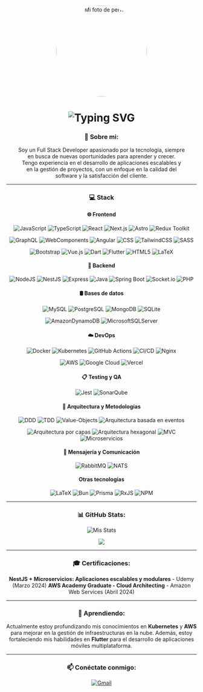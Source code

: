 <div align="center">
<img src="https://avatars.githubusercontent.com/u/137421927?v=4" alt="Mi foto de perfil" width="240" style="border-radius: 50%;">

# ![Typing SVG](https://readme-typing-svg.demolab.com?font=Fira+Code&size=26&duration=2200&pause=500&color=F7E5DC&center=true&vCenter=true&width=435&lines=%C2%A1Hola+%F0%9F%91%8B!;Soy+Fernando+Flores+%F0%9F%91%A8%F0%9F%8F%BB%E2%80%8D%F0%9F%92%BB;Soy+Full+Stack+Developer+%F0%9F%92%BB)

<h3> 💫 Sobre mi: </h3>
Soy un Full Stack Developer apasionado por la tecnología, siempre <br>en busca de nuevas oportunidades para aprender y crecer. <br>Tengo experiencia en el desarrollo de aplicaciones escalables y <br>en la gestión de proyectos, con un enfoque en la calidad del <br>software y la satisfacción del cliente.

---

<h3> 💻 Stack </h3>

<h4> 🌐 Frontend </h4>
<div align="center">

![JavaScript](https://img.shields.io/badge/javascript-%23323330.svg?style=flat&logo=javascript&logoColor=%23F7DF1E)
![TypeScript](https://img.shields.io/badge/typescript-%23007ACC.svg?style=flat&logo=typescript&logoColor=white)
![React](https://img.shields.io/badge/react-%2320232a.svg?style=flat&logo=react&logoColor=%2361DAFB)
![Next.js](https://img.shields.io/badge/next.js-%23000000.svg?style=flat&logo=next.js&logoColor=white)
![Astro](https://img.shields.io/badge/astro-%23FF5D01.svg?style=flat&logo=astro&logoColor=white)
![Redux Toolkit](https://img.shields.io/badge/redux-%23593d88.svg?style=flat&logo=redux&logoColor=white)
</div>

<div align="center">

![GraphQL](https://img.shields.io/badge/graphql-%23E10098.svg?style=flat&logo=graphql&logoColor=white)
![WebComponents](https://img.shields.io/badge/web%20components-%23403B3B.svg?style=flat&logo=Webcomponents&logoColor=white)
![Angular](https://img.shields.io/badge/angular-%23DD0031.svg?style=flat&logo=angular&logoColor=white)
![CSS](https://img.shields.io/badge/css3-%231572B6.svg?style=flat&logo=css3&logoColor=white)
![TailwindCSS](https://img.shields.io/badge/tailwindcss-%2338B2AC.svg?style=flat&logo=tailwind-css&logoColor=white)
![SASS](https://img.shields.io/badge/SASS-hotpink.svg?style=flat&logo=SASS&logoColor=white)
</div>

<div align="center">

![Bootstrap](https://img.shields.io/badge/bootstrap-%238511FA.svg?style=flat&logo=bootstrap&logoColor=white)
![Vue.js](https://img.shields.io/badge/vue.js-%2335495e.svg?style=flat&logo=vuedotjs&logoColor=%234FC08D)
![Dart](https://img.shields.io/badge/dart-%230175C2.svg?style=flat&logo=dart&logoColor=white)
![Flutter](https://img.shields.io/badge/Flutter-%2302569B.svg?style=flat&logo=Flutter&logoColor=white)
![HTML5](https://img.shields.io/badge/html5-%23E34F26.svg?style=flat&logo=html5&logoColor=white)
![LaTeX](https://img.shields.io/badge/latex-%23008080.svg?style=flat&logo=latex&logoColor=white)
</div>

<h4> 🔧 Backend </h4>
<div align="center">

![NodeJS](https://img.shields.io/badge/node.js-6DA55F?style=flat&logo=node.js&logoColor=white)
![NestJS](https://img.shields.io/badge/nestjs-%23E0234E.svg?style=flat&logo=nestjs&logoColor=white)
![Express](https://img.shields.io/badge/express.js-%23404d59.svg?style=flat&logo=express&logoColor=%2361DAFB)
![Java](https://img.shields.io/badge/java-%23ED8B00.svg?style=flat&logo=openjdk&logoColor=white)
![Spring Boot](https://img.shields.io/badge/springboot-%236DB33F.svg?style=flat&logo=springboot&logoColor=white)
![Socket.io](https://img.shields.io/badge/socket.io-black?style=flat&logo=socket.io&badgeColor=010101)
![PHP](https://img.shields.io/badge/php-%23777BB4.svg?style=flat&logo=php&logoColor=white)
</div>

<h4> 🛢️ Bases de datos </h4>
<div align="center">

![MySQL](https://img.shields.io/badge/mysql-%234479A1.svg?style=flat&logo=mysql&logoColor=white)
![PostgreSQL](https://img.shields.io/badge/postgresql-%23316192.svg?style=flat&logo=postgresql&logoColor=white)
![MongoDB](https://img.shields.io/badge/mongodb-%234ea94b.svg?style=flat&logo=mongodb&logoColor=white)
![SQLite](https://img.shields.io/badge/sqlite-%2307405e.svg?style=flat&logo=sqlite&logoColor=white)

</div>

<div align="center">

![AmazonDynamoDB](https://img.shields.io/badge/Amazon%20DynamoDB-4053D6?style=flat&logo=Amazon%20DynamoDB&logoColor=white)
![MicrosoftSQLServer](https://img.shields.io/badge/Microsoft%20SQL%20Server-CC2927?style=flat&logo=microsoft%20sql%20server&logoColor=white)

</div>


<h4> ☁️ DevOps </h4>
<div align="center">

![Docker](https://img.shields.io/badge/docker-%230db7ed.svg?style=flat&logo=docker&logoColor=white)
![Kubernetes](https://img.shields.io/badge/kubernetes-%23326ce5.svg?style=flat&logo=kubernetes&logoColor=white)
![GitHub Actions](https://img.shields.io/badge/github%20actions-%232671E5.svg?style=flat&logo=githubactions&logoColor=white)
![CI/CD](https://img.shields.io/badge/CI%2FCD-%232671E5.svg?style=flat&logo=githubactions&logoColor=white)
![Nginx](https://img.shields.io/badge/nginx-%23009639.svg?style=flat&logo=nginx&logoColor=white)

</div>

<div align="center">

![AWS](https://img.shields.io/badge/AWS-%23FF9900.svg?style=flat&logo=amazon-aws&logoColor=white)
![Google Cloud](https://img.shields.io/badge/GoogleCloud-%234285F4.svg?style=flat&logo=google-cloud&logoColor=white)
![Vercel](https://img.shields.io/badge/vercel-%23000000.svg?style=flat&logo=vercel&logoColor=white)

</div>

<h4> 📋 Testing y QA </h4>
<div align="center">

![Jest](https://img.shields.io/badge/jest-%23C21325.svg?style=flat&logo=jest&logoColor=white)
![SonarQube](https://img.shields.io/badge/SonarQube-black?style=flat&logo=sonarqube&logoColor=4E9BCD)
</div>

<h4> 📐 Arquitectura y Metodologías </h4>
<div align="center">

![DDD](https://img.shields.io/badge/DDD-%230074E8.svg?style=flat&logo=DDD&logoColor=white)
![TDD](https://img.shields.io/badge/TDD-%23007ACC.svg?style=flat&logo=TDD&logoColor=white)
![Value-Objects](https://img.shields.io/badge/Value%20Objects-%23000000.svg?style=flat&logo=Value-Objects&logoColor=white)
![Arquitectura basada en eventos](https://img.shields.io/badge/arquitectura%20basada%20en%20eventos-%2300BFFF.svg?style=flat&logo=EventStore&logoColor=white)
</div>

<div align="center">

![Arquitectura por capas](https://img.shields.io/badge/arquitectura%20por%20capas-%236DB33F.svg?style=flat&logo=layers&logoColor=white)
![Arquitectura hexagonal](https://img.shields.io/badge/arquitectura%20hexagonal-%2300BCD4.svg?style=flat&logo=hexagon&logoColor=white)
![MVC](https://img.shields.io/badge/MVC-%23ffdd57.svg?style=flat&logo=mvc&logoColor=white)
![Microservicios](https://img.shields.io/badge/microservicios-%23FF6F00.svg?style=flat&logo=microservices&logoColor=white)

</div>

<h4> 🧩 Mensajería y Comunicación </h4>
<div align="center">

![RabbitMQ](https://img.shields.io/badge/rabbitmq-%23FF6600.svg?style=flat&logo=rabbitmq&logoColor=white)
![NATS](https://img.shields.io/badge/NATS-%2300C7B7.svg?style=flat&logo=NATS&logoColor=white)
</div>

<h4> Otras tecnologías </h4>
<div align="center">

![LaTeX](https://img.shields.io/badge/latex-%23008080.svg?style=flat&logo=latex&logoColor=white)
![Bun](https://img.shields.io/badge/Bun-%23000000.svg?style=flat&logo=bun&logoColor=white)
![Prisma](https://img.shields.io/badge/Prisma-3982CE?style=flat&logo=Prisma&logoColor=white)
![RxJS](https://img.shields.io/badge/rxjs-%23B7178C.svg?style=flat&logo=reactivex&logoColor=white)
![NPM](https://img.shields.io/badge/NPM-%23CB3837.svg?style=flat&logo=npm&logoColor=white)
</div>

---

<h3> 📊 GitHub Stats: </h3>

![Mis Stats](https://awesome-github-stats.azurewebsites.net/user-stats/FernandoEmilianoFloresDeLaRiva?cardType=level&theme=onedark&preferLogin=false&Text=DD6E6E&Ring=DDBF72&Title=DDBF72)
<br/>

![](https://github-readme-stats.vercel.app/api/top-langs/?username=FernandoEmilianoFloresDeLaRiva&theme=onedark&hide_border=false&include_all_commits=true&count_private=false&layout=compact)

---

<h3> 🎓 Certificaciones: </h3>

**NestJS + Microservicios: Aplicaciones escalables y modulares** - Udemy (Marzo 2024)
**AWS Academy Graduate - Cloud Architecting** - Amazon Web Services (Abril 2024)

---

<h3> 🌱 Aprendiendo: </h3>
<p> 

Actualmente estoy profundizando mis conocimientos en **Kubernetes** y **AWS** para mejorar en la gestión de infraestructuras en la nube. Además, estoy fortaleciendo mis habilidades en **Flutter** para el desarrollo de aplicaciones móviles multiplataforma.

</p>

---

<h3> 📫 Conéctate conmigo: </h3>

[![Gmail](https://img.shields.io/badge/-Email-D14836?style=flat&logo=Gmail&logoColor=white)](mailto:emilianoflores07081@gmail.com)

</div>
